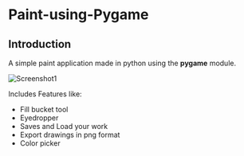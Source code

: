 # Paint-using-Pygame

## Introduction
A simple paint application made in python using the **pygame** module.

![Screenshot1](https://user-images.githubusercontent.com/84115956/133558667-3c720329-2153-4f48-afd2-a2a6e52ba67a.png)


Includes Features like:
- Fill bucket tool
- Eyedropper
- Saves and Load your work
- Export drawings in png format
- Color picker


